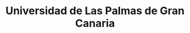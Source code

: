 ---
title: "Universidad de Las Palmas de Gran Canaria"
external_link: "https://www.ulpgc.es/noticia/actualizacion-recomendaciones-comunidad-universitaria-emergencia-sanitaria-generada-covid-19"
type: "canarias"
file_title: "Acuerdo Adaptación Enseñanza"
file_link: "https://www.ulpgc.es/sites/default/files/ArchivosULPGC/noticia/2020/Jul/medidas_para_inicio_del_curso_20-21_0.pdf"
---
